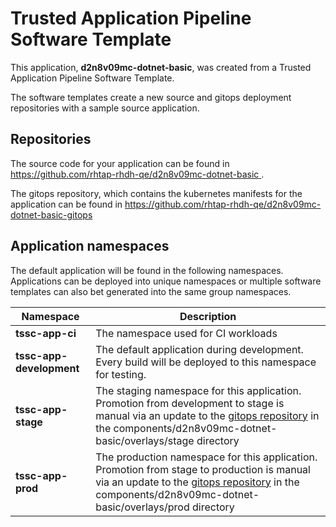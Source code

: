 # Trusted Application Pipeline Software Template

This application, **d2n8v09mc-dotnet-basic**, was created from a Trusted Application Pipeline Software Template.

The software templates create a new source and gitops deployment repositories with a sample source application. 

## Repositories

The source code for your application can be found in [https://github.com/rhtap-rhdh-qe/d2n8v09mc-dotnet-basic ](https://github.com/rhtap-rhdh-qe/d2n8v09mc-dotnet-basic ).
 
The gitops repository, which contains the kubernetes manifests for the application can be found in 
[https://github.com/rhtap-rhdh-qe/d2n8v09mc-dotnet-basic-gitops ](https://github.com/rhtap-rhdh-qe/d2n8v09mc-dotnet-basic-gitops ) 

## Application namespaces 

The default application will be found in the following namespaces. Applications can be deployed into unique namespaces or multiple software templates can also bet generated into the same group namespaces.  

|  Namespace   |  Description   |  
| -------- | -------- |
| **tssc-app-ci** | The namespace used for CI workloads |
| **tssc-app-development** | The default application during development. Every build will be deployed to this namespace for testing. |
| **tssc-app-stage** | The staging namespace for this application. Promotion from development to stage is manual via an update to the [gitops repository](https://github.com/rhtap-rhdh-qe/d2n8v09mc-dotnet-basic-gitops ) in the components/d2n8v09mc-dotnet-basic/overlays/stage directory |
| **tssc-app-prod** | The production namespace for this application. Promotion from stage to production is manual via an update to the [gitops repository](https://github.com/rhtap-rhdh-qe/d2n8v09mc-dotnet-basic-gitops ) in the components/d2n8v09mc-dotnet-basic/overlays/prod directory |